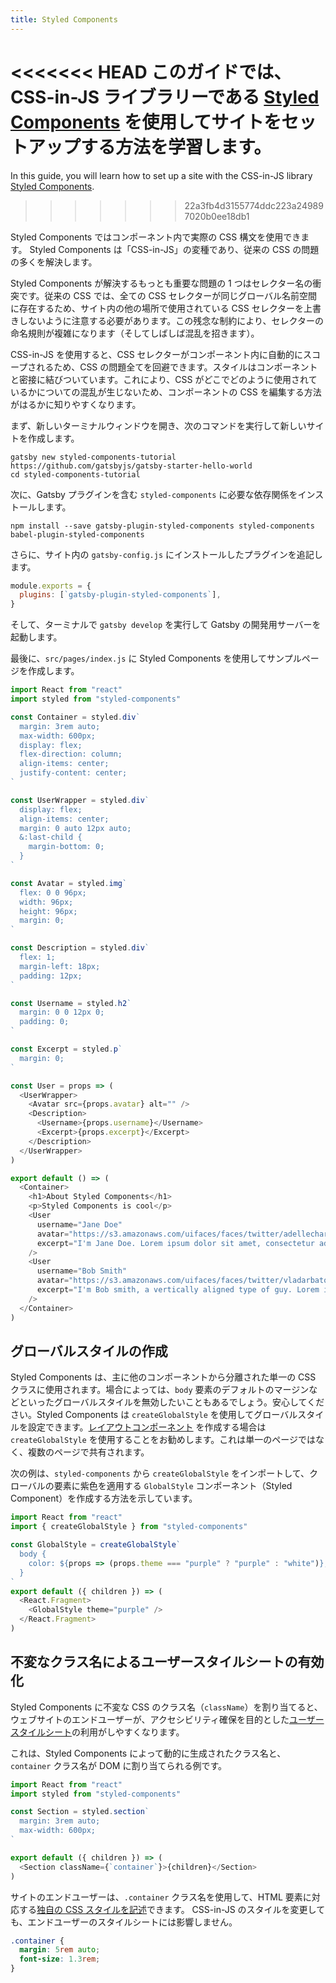 ```yaml
---
title: Styled Components
---
```


<<<<<<< HEAD
このガイドでは、CSS-in-JS ライブラリーである [Styled Components](https://www.styled-components.com/) を使用してサイトをセットアップする方法を学習します。
=======
In this guide, you will learn how to set up a site with the CSS-in-JS library [Styled Components](https://styled-components.com/).
>>>>>>> 22a3fb4d3155774ddc223a249897020b0ee18db1

Styled Components ではコンポーネント内で実際の CSS 構文を使用できます。 Styled Components は「CSS-in-JS」の変種であり、従来の CSS の問題の多くを解決します。

Styled Components が解決するもっとも重要な問題の 1 つはセレクター名の衝突です。従来の CSS では、全ての CSS セレクターが同じグローバル名前空間に存在するため、サイト内の他の場所で使用されている CSS セレクターを上書きしないように注意する必要があります。この残念な制約により、セレクターの命名規則が複雑になります（そしてしばしば混乱を招きます）。

CSS-in-JS を使用すると、CSS セレクターがコンポーネント内に自動的にスコープされるため、CSS の問題全てを回避できます。スタイルはコンポーネントと密接に結びついています。これにより、CSS がどこでどのように使用されているかについての混乱が生じないため、コンポーネントの CSS を編集する方法がはるかに知りやすくなります。

<EggheadEmbed
  lessonLink="https://egghead.io/lessons/gatsby-style-gatsby-sites-with-styled-components"
  lessonTitle="Style Gatsby sites with styled-components"
/>

まず、新しいターミナルウィンドウを開き、次のコマンドを実行して新しいサイトを作成します。

```shell
gatsby new styled-components-tutorial https://github.com/gatsbyjs/gatsby-starter-hello-world
cd styled-components-tutorial
```

次に、Gatsby プラグインを含む `styled-components` に必要な依存関係をインストールします。

```shell
npm install --save gatsby-plugin-styled-components styled-components babel-plugin-styled-components
```

さらに、サイト内の `gatsby-config.js` にインストールしたプラグインを追記します。

```javascript:title=gatsby-config.js
module.exports = {
  plugins: [`gatsby-plugin-styled-components`],
}
```

そして、ターミナルで `gatsby develop` を実行して Gatsby の開発用サーバーを起動します。

最後に、`src/pages/index.js` に Styled Components を使用してサンプルページを作成します。

```jsx:title=src/pages/index.js
import React from "react"
import styled from "styled-components"

const Container = styled.div`
  margin: 3rem auto;
  max-width: 600px;
  display: flex;
  flex-direction: column;
  align-items: center;
  justify-content: center;
`

const UserWrapper = styled.div`
  display: flex;
  align-items: center;
  margin: 0 auto 12px auto;
  &:last-child {
    margin-bottom: 0;
  }
`

const Avatar = styled.img`
  flex: 0 0 96px;
  width: 96px;
  height: 96px;
  margin: 0;
`

const Description = styled.div`
  flex: 1;
  margin-left: 18px;
  padding: 12px;
`

const Username = styled.h2`
  margin: 0 0 12px 0;
  padding: 0;
`

const Excerpt = styled.p`
  margin: 0;
`

const User = props => (
  <UserWrapper>
    <Avatar src={props.avatar} alt="" />
    <Description>
      <Username>{props.username}</Username>
      <Excerpt>{props.excerpt}</Excerpt>
    </Description>
  </UserWrapper>
)

export default () => (
  <Container>
    <h1>About Styled Components</h1>
    <p>Styled Components is cool</p>
    <User
      username="Jane Doe"
      avatar="https://s3.amazonaws.com/uifaces/faces/twitter/adellecharles/128.jpg"
      excerpt="I'm Jane Doe. Lorem ipsum dolor sit amet, consectetur adipisicing elit."
    />
    <User
      username="Bob Smith"
      avatar="https://s3.amazonaws.com/uifaces/faces/twitter/vladarbatov/128.jpg"
      excerpt="I'm Bob smith, a vertically aligned type of guy. Lorem ipsum dolor sit amet, consectetur adipisicing elit."
    />
  </Container>
)
```

## グローバルスタイルの作成

Styled Components は、主に他のコンポーネントから分離された単一の CSS クラスに使用されます。場合によっては、`body` 要素のデフォルトのマージンなどといったグローバルスタイルを無効したいこともあるでしょう。安心してください。Styled Components は `createGlobalStyle` を使用してグローバルスタイルを設定できます。[レイアウトコンポーネント](/docs/layout-components/) を作成する場合は `createGlobalStyle` を使用することをお勧めします。これは単一のページではなく、複数のページで共有されます。

次の例は、`styled-components` から `createGlobalStyle` をインポートして、クローバルの要素に紫色を適用する `GlobalStyle` コンポーネント（Styled Component）を作成する方法を示しています。

```jsx:title=src/components/layout.js
import React from "react"
import { createGlobalStyle } from "styled-components"

const GlobalStyle = createGlobalStyle`
  body {
    color: ${props => (props.theme === "purple" ? "purple" : "white")};
  }
`
export default ({ children }) => (
  <React.Fragment>
    <GlobalStyle theme="purple" />
  </React.Fragment>
)
```

## 不変なクラス名によるユーザースタイルシートの有効化

Styled Components に不変な CSS のクラス名（`className`）を割り当てると、ウェブサイトのエンドユーザーが、アクセシビリティ確保を目的とした[ユーザースタイルシート](https://www.viget.com/articles/inline-styles-user-style-sheets-and-accessibility/)の利用がしやすくなります。

これは、Styled Components によって動的に生成されたクラス名と、`container` クラス名が DOM に割り当てられる例です。

```jsx:title=src/components/container.js
import React from "react"
import styled from "styled-components"

const Section = styled.section`
  margin: 3rem auto;
  max-width: 600px;
`

export default ({ children }) => (
  <Section className={`container`}>{children}</Section>
)
```

サイトのエンドユーザーは、`.container` クラス名を使用して、HTML 要素に対応する[独自の CSS スタイルを記述](https://mediatemple.net/blog/tips/bend-websites-css-will-stylish-stylebot/)できます。 CSS-in-JS のスタイルを変更しても、エンドユーザーのスタイルシートには影響しません。

```css:title=user-stylesheet.css
.container {
  margin: 5rem auto;
  font-size: 1.3rem;
}
```
